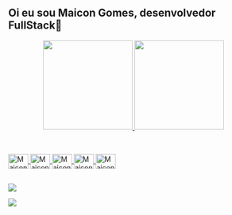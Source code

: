## Oi eu sou Maicon Gomes, desenvolvedor FullStack👋 

<div align="center">
<a style="display: inline_block" href="#">
  <img height="180em" src="https://github-readme-stats.vercel.app/api?username=devmaicon85&show_icons=true&theme=solarized-dark&include_all_commits=true&count_private=true"/>
  </a>
  <a style="display: inline_block" href="#">
  <img height="180em" src="https://github-readme-stats.vercel.app/api/top-langs/?username=devmaicon85&layout=compact&langs_count=7&theme=solarized-dark"/>
  </a>
</div>
  
##

<a style="display: inline_block" href="#"><br>
  <img align="center" alt="Maicon-HTML" height="30" width="40" src="https://cdn.jsdelivr.net/gh/devicons/devicon/icons/html5/html5-plain.svg">
  <img align="center" alt="Maicon-CSS" height="30" width="40" src="https://cdn.jsdelivr.net/gh/devicons/devicon/icons/css3/css3-plain.svg">
  <img align="center" alt="Maicon-Js" height="30" width="40" src="https://cdn.jsdelivr.net/gh/devicons/devicon/icons/javascript/javascript-original.svg">
  <img align="center" alt="Maicon-Ts" height="30" width="40" src="https://cdn.jsdelivr.net/gh/devicons/devicon/icons/typescript/typescript-original.svg">
  <img align="center" alt="Maicon-React" height="30" width="40" src="https://cdn.jsdelivr.net/gh/devicons/devicon/icons/react/react-original.svg" />
</a>

##

<div style="display: inline_block"> 
  <a href = "mailto:devmaicon@gmail.com"><img src="https://img.shields.io/badge/-Gmail-%23333?style=for-the-badge&logo=gmail&logoColor=red" target="_blank"></a>

  <a href = "https://wa.me/5551998718299"><img src="https://img.shields.io/badge/-WhatsApp-4444?style=for-the-badge&logo=whatsapp&logoColor=white" target="_blank"></a>
</div>  
